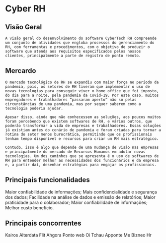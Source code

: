 # Cyber RH #

## Visão Geral ##

	A visão geral do desenvolvimento do software CyberTech RH compreende um conjunto de atividades que engloba processos do gerenciamento do RH, com ferramentas e procedimentos, com o objetivo de produzir o software que atenda aos requisitos especificados pelos nossos clientes, principalmente a parte de registro de ponto remoto. 


## Mercardo ##

	O mercado tecnológico de RH se expandiu com maior força no período da pandemia, pois, os setores de RH tiveram que implementar o uso de novas tecnologias para conseguir viver o home office que foi imposto, do dia para a noite, pela pandemia da Covid-19. Por este caso, muitos empregadores e trabalhadores “passaram aperto” não só pelas circunstâncias de uma pandemia, mas por sequer saberem como a tecnologia poderia ajudar.

	Apesar disso, ainda que não conhecessem as soluções, aos poucos muitos foram percebendo que existem softwares de RH, e vários outros, que poderão transformar a vida de empresas e trabalhadores. Essas soluções já existiam antes do cenário de pandemia e foram criadas para tornar a rotina do setor menos burocrática, permitindo que os profissionais tenham tempo disponível e recursos para criar um RH mais estratégico.

	Contudo, isso é algo que depende de uma mudança de visão nas empresas e principalmente do mercado de Recursos Humanos em adotar novas tecnologias. Um dos caminhos que se apresenta é o uso de softwares de RH para entender melhor as necessidades dos funcionários e da empresa e, a partir daí, desenhar estratégias para engajar os profissionais.


## Principais funcionalidades ##

Maior confiabilidade de informações;
 Mais confidencialidade e segurança dos dados;
 Facilidade na análise de dados e emissão de relatórios;
 Maior praticidade para o colaborador;
 Maior confiabilidade de informações;
 Melhor custo benefício.

## Principais concorrentes ##

Kairos
Alterdata Flit
Ahgora Ponto web
Oi Tchau
Apponte Me
Bizneo Hr











